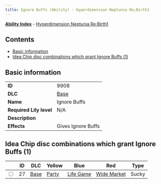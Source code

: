 ```yaml
---
title: Ignore Buffs (Ability) - Hyperdimension Neptunia Re;Birth1
---
```


[**Ability Index**](/neptunia/rb1/ability/index.html) - [Hyperdimension Neptunia Re;Birth1](/neptunia/rb1)

## Contents

- [Basic information](#basic-information)
- [Idea Chip disc combinations which grant Ignore Buffs (1)](#idea-chip-disc-combinations-which-grant-ignore-buffs-1)

## Basic information

|   |   |
| -- | -- |
| **ID** | 9908 |
| **DLC** | [Base](/neptunia/rb1/dlc/1-base.html) |
| **Name** | Ignore Buffs |
| **Required Lily level** | N/A |
| **Description** |  |
| **Effects** | Gives Ignore Buffs |


## Idea Chip disc combinations which grant Ignore Buffs (1)

|    | ID | DLC | Yellow | Blue | Red | Type |
| -- | -- | --- | ------ | ---- | --- | ---- |
| <input type="checkbox" id="rb1-item-1-27" class="trackbox" /> | 27 | [Base](/neptunia/rb1/dlc/1-base.html) | [Party](/neptunia/rb1/item/1-5030-party.html) | [Life Game](/neptunia/rb1/item/1-5110-life-game.html) | [Wide Market](/neptunia/rb1/item/1-5154-wide-market.html) | Sucky |
